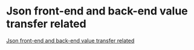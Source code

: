 # Json front-end and back-end value transfer related
[Json front-end and back-end value transfer related](https://aiwithcloud.com/2022/09/16/json_front_end_and_back_end_value_transfer_related/)
